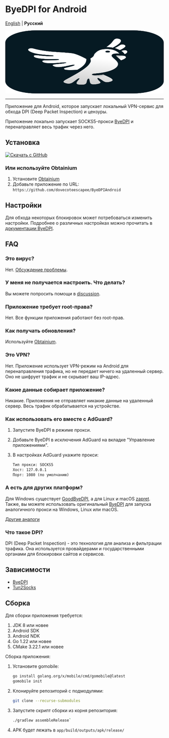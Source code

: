 # ByeDPI for Android

[English](README.md) | **Русский**

<div style="text-align: center;">
  <img src=".github/images/logo.svg" width="100%" height="200px">
</div>

---

Приложение для Android, которое запускает локальный VPN-сервис для обхода DPI (Deep Packet Inspection) и цензуры.

Приложение локально запускает SOCKS5-прокси [ByeDPI](https://github.com/hufrea/byedpi) и перенаправляет весь трафик через него.

## Установка

[<img src="https://github.com/machiav3lli/oandbackupx/blob/034b226cea5c1b30eb4f6a6f313e4dadcbb0ece4/badge_github.png"
    alt="Скачать с GitHub"
    height="80">](https://github.com/dovecoteescapee/ByeDPIAndroid/releases)

### Или используйте Obtainium

1. Установите [Obtainium](https://github.com/ImranR98/Obtainium?tab=readme-ov-file#installation)
2. Добавьте приложение по URL:  
   `https://github.com/dovecoteescapee/ByeDPIAndroid`

## Настройки

Для обхода некоторых блокировок может потребоваться изменить настройки. Подробнее о различных настройках можно прочитать в [документации ByeDPI](https://github.com/hufrea/byedpi#readme-ov-file).

## FAQ

### Это вирус?

Нет. [Обсуждение проблемы](https://github.com/dovecoteescapee/ByeDPIAndroid/issues/61).

### У меня не получается настроить. Что делать?

Вы можете попросить помощи в [discussion](https://github.com/dovecoteescapee/ByeDPIAndroid/discussions).

### Приложение требует root-права?

Нет. Все функции приложения работают без root-прав.

### Как получать обновления?

Используйте [Obtainium](#или-используйте-obtainium).

### Это VPN?

Нет. Приложение использует VPN-режим на Android для перенаправления трафика, но не передает ничего на удаленный сервер. Оно не шифрует трафик и не скрывает ваш IP-адрес.

### Какие данные собирает приложение?

Никакие. Приложения не отправляет никакие данные на удаленный сервер. Весь трафик обрабатывается на устройстве.

### Как использовать его вместе с AdGuard?

1. Запустите ByeDPI в режиме прокси.
2. Добавьте ByeDPI в исключения AdGuard на вкладке "Управление приложениями".
3. В настройках AdGuard укажите прокси:

   ```plaintext
   Тип прокси: SOCKS5
   Хост: 127.0.0.1
   Порт: 1080 (по умолчанию)
   ```

### А есть для других платформ?

Для Windows существует [GoodByeDPI](https://github.com/ValdikSS/GoodbyeDPI), а для Linux и macOS [zapret](https://github.com/bol-van/zapret). Также, вы можете использовать оригинальный [ByeDPI](https://github.com/hufrea/byedpi) для запуска аналогичного прокси на Windows, Linux или macOS.

[Другие аналоги](https://github.com/ValdikSS/GoodbyeDPI?tab=readme-ov-file#similar-projects)

### Что такое DPI?

DPI (Deep Packet Inspection) - это технология для анализа и фильтрации трафика. Она используется провайдерами и государственными органами для блокировки сайтов и сервисов. 

## Зависимости

- [ByeDPI](https://github.com/hufrea/byedpi)
- [Tun2Socks](https://github.com/xjasonlyu/tun2socks)

## Сборка

Для сборки приложения требуется:

1. JDK 8 или новее
2. Android SDK
3. Android NDK
4. Go 1.22 или новее
5. CMake 3.22.1 или новее

Сборка приложения:

1. Установите gomobile:
   ```bash
   go install golang.org/x/mobile/cmd/gomobile@latest
   gomobile init
   ```
2. Клонируйте репозиторий с подмодулями:
   ```bash 
   git clone --recurse-submodules
   ```
3. Запустите скрипт сборки из корня репозитория:
   ```bash
   ./gradlew assembleRelease`
   ```
4. APK будет лежать в `app/build/outputs/apk/release/`
